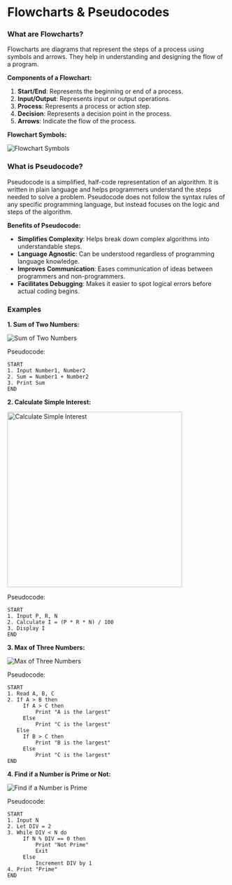 # Flowcharts & Pseudocodes

### What are Flowcharts?

Flowcharts are diagrams that represent the steps of a process using symbols and arrows. They help in understanding and designing the flow of a program.

**Components of a Flowchart:**

1. **Start/End**: Represents the beginning or end of a process.
2. **Input/Output**: Represents input or output operations.
3. **Process**: Represents a process or action step.
4. **Decision**: Represents a decision point in the process.
5. **Arrows**: Indicate the flow of the process.

**Flowchart Symbols:**

![Flowchart Symbols](expamples/Untitled.png)


### What is Pseudocode?

Pseudocode is a simplified, half-code representation of an algorithm. It is written in plain language and helps programmers understand the steps needed to solve a problem. Pseudocode does not follow the syntax rules of any specific programming language, but instead focuses on the logic and steps of the algorithm.

**Benefits of Pseudocode:**

- **Simplifies Complexity**: Helps break down complex algorithms into understandable steps.
- **Language Agnostic**: Can be understood regardless of programming language knowledge.
- **Improves Communication**: Eases communication of ideas between programmers and non-programmers.
- **Facilitates Debugging**: Makes it easier to spot logical errors before actual coding begins.

### Examples

**1. Sum of Two Numbers:**

![Sum of Two Numbers](expamples/Untitled%201.png)



Pseudocode:

```
START
1. Input Number1, Number2
2. Sum = Number1 + Number2
3. Print Sum
END

```

**2. Calculate Simple Interest:**

<img src="expamples/Untitled 2.png" alt="Calculate Simple Interest" width="400"/>



Pseudocode:

```
START
1. Input P, R, N
2. Calculate I = (P * R * N) / 100
3. Display I
END

```

**3. Max of Three Numbers:**

![Max of Three Numbers](expamples/Untitled%203.png)


Pseudocode:

```
START
1. Read A, B, C
2. If A > B then
     If A > C then
         Print "A is the largest"
     Else
         Print "C is the largest"
   Else
     If B > C then
         Print "B is the largest"
     Else
         Print "C is the largest"
END

```

**4. Find if a Number is Prime or Not:**

![Find if a Number is Prime](expamples/Untitled%204.png)


Pseudocode:

```
START
1. Input N
2. Let DIV = 2
3. While DIV < N do
     If N % DIV == 0 then
         Print "Not Prime"
         Exit
     Else
         Increment DIV by 1
4. Print "Prime"
END

```

###
